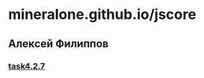 # mineralone.github.io/jscore

## Алексей Филиппов

### [task4.2.7](https://mineralone.github.io/jscore/)
